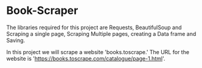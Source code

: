 # Book-Scraper

The libraries required for this project are  Requests, BeautifulSoup and Scraping a single page, Scraping Multiple pages, creating a Data frame and Saving.

In this project we will scrape a website 'books.toscrape.' The URL for the website is 'https://books.toscrape.com/catalogue/page-1.html'.
